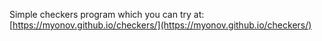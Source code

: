 Simple checkers program which you can try at: [https://myonov.github.io/checkers/](https://myonov.github.io/checkers/)
